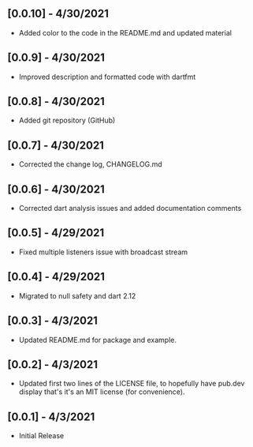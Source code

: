 ## [0.0.10] - 4/30/2021

* Added color to the code in the README.md and updated material

## [0.0.9] - 4/30/2021

* Improved description and formatted code with dartfmt

## [0.0.8] - 4/30/2021

* Added git repository (GitHub)

## [0.0.7] - 4/30/2021

* Corrected the change log, CHANGELOG.md

## [0.0.6] - 4/30/2021

* Corrected dart analysis issues and added documentation comments

## [0.0.5] - 4/29/2021

* Fixed multiple listeners issue with broadcast stream

## [0.0.4] - 4/29/2021

* Migrated to null safety and dart 2.12

## [0.0.3] - 4/3/2021

* Updated README.md for package and example.

## [0.0.2] - 4/3/2021

* Updated first two lines of the LICENSE file, to hopefully have pub.dev display that's it's an MIT license (for convenience).

## [0.0.1] - 4/3/2021

* Initial Release









